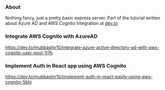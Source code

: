 ### About
Nothing fancy, just a pretty basic express server. Part of the tutorial written about Azure AD and AWS Cognito Integration at [dev.to](https://dev.to/mubbashir10/integrate-azure-active-directory-ad-with-aws-cognito-user-pool-1l7h)

### Integrate AWS Cognito with AzureAD
https://dev.to/mubbashir10/integrate-azure-active-directory-ad-with-aws-cognito-user-pool-1l7h

### Implement Auth in React app using AWS Cognito
https://dev.to/mubbashir10/implement-auth-in-react-easily-using-aws-cognito-5bhi
